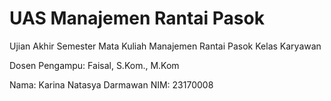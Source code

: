 # UAS Manajemen Rantai Pasok  

Ujian Akhir Semester Mata Kuliah Manajemen Rantai Pasok Kelas Karyawan

Dosen Pengampu: Faisal, S.Kom., M.Kom

Nama: Karina Natasya Darmawan
NIM: 23170008
